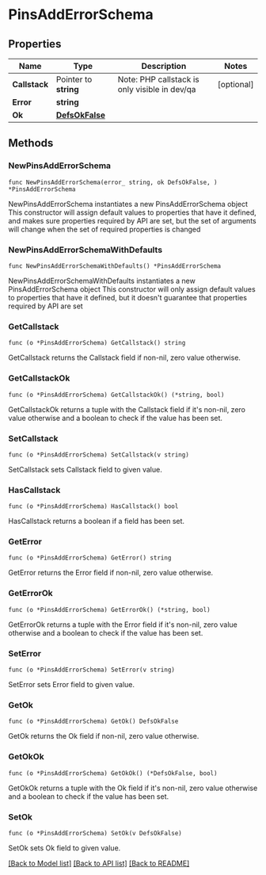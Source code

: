 # PinsAddErrorSchema

## Properties

Name | Type | Description | Notes
------------ | ------------- | ------------- | -------------
**Callstack** | Pointer to **string** | Note: PHP callstack is only visible in dev/qa | [optional] 
**Error** | **string** |  | 
**Ok** | [**DefsOkFalse**](DefsOkFalse.md) |  | 

## Methods

### NewPinsAddErrorSchema

`func NewPinsAddErrorSchema(error_ string, ok DefsOkFalse, ) *PinsAddErrorSchema`

NewPinsAddErrorSchema instantiates a new PinsAddErrorSchema object
This constructor will assign default values to properties that have it defined,
and makes sure properties required by API are set, but the set of arguments
will change when the set of required properties is changed

### NewPinsAddErrorSchemaWithDefaults

`func NewPinsAddErrorSchemaWithDefaults() *PinsAddErrorSchema`

NewPinsAddErrorSchemaWithDefaults instantiates a new PinsAddErrorSchema object
This constructor will only assign default values to properties that have it defined,
but it doesn't guarantee that properties required by API are set

### GetCallstack

`func (o *PinsAddErrorSchema) GetCallstack() string`

GetCallstack returns the Callstack field if non-nil, zero value otherwise.

### GetCallstackOk

`func (o *PinsAddErrorSchema) GetCallstackOk() (*string, bool)`

GetCallstackOk returns a tuple with the Callstack field if it's non-nil, zero value otherwise
and a boolean to check if the value has been set.

### SetCallstack

`func (o *PinsAddErrorSchema) SetCallstack(v string)`

SetCallstack sets Callstack field to given value.

### HasCallstack

`func (o *PinsAddErrorSchema) HasCallstack() bool`

HasCallstack returns a boolean if a field has been set.

### GetError

`func (o *PinsAddErrorSchema) GetError() string`

GetError returns the Error field if non-nil, zero value otherwise.

### GetErrorOk

`func (o *PinsAddErrorSchema) GetErrorOk() (*string, bool)`

GetErrorOk returns a tuple with the Error field if it's non-nil, zero value otherwise
and a boolean to check if the value has been set.

### SetError

`func (o *PinsAddErrorSchema) SetError(v string)`

SetError sets Error field to given value.


### GetOk

`func (o *PinsAddErrorSchema) GetOk() DefsOkFalse`

GetOk returns the Ok field if non-nil, zero value otherwise.

### GetOkOk

`func (o *PinsAddErrorSchema) GetOkOk() (*DefsOkFalse, bool)`

GetOkOk returns a tuple with the Ok field if it's non-nil, zero value otherwise
and a boolean to check if the value has been set.

### SetOk

`func (o *PinsAddErrorSchema) SetOk(v DefsOkFalse)`

SetOk sets Ok field to given value.



[[Back to Model list]](../README.md#documentation-for-models) [[Back to API list]](../README.md#documentation-for-api-endpoints) [[Back to README]](../README.md)


